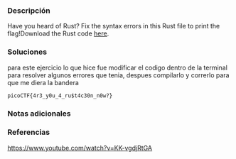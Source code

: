 ### Descripción 
Have you heard of Rust? Fix the syntax errors in this Rust file to print the flag!Download the Rust code [here](https://challenge-files.picoctf.net/c_verbal_sleep/3f0e13f541928f420d9c8c96b06d4dbf7b2fa18b15adbd457108e8c80a1f5883/fixme1.tar.gz).

### Soluciones
para este ejercicio lo que hice fue modificar el codigo dentro de la terminal para resolver algunos errores que tenia, despues compilarlo y correrlo para que me diera la bandera 


```
picoCTF{4r3_y0u_4_ru$t4c30n_n0w?}
```
### Notas adicionales 


### Referencias 
https://www.youtube.com/watch?v=KK-vgdjRtGA